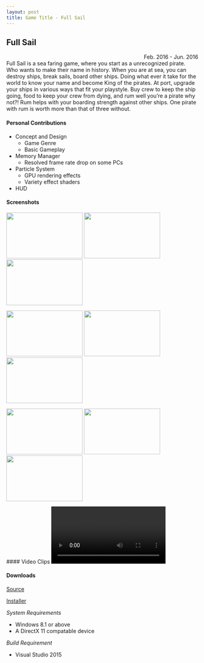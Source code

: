 ```yaml
---
layout: post
title: Game Title - Full Sail
---
```


## Full Sail
<div style="text-align: right">Feb. 2016 - Jun. 2016</div>
Full Sail is a sea faring game, where you start as a unrecognized pirate. Who wants to make their name in history. When you are at sea, you can destroy ships, break sails, board other ships. Doing what ever it take for the world to know your name and become King of the pirates.
At port, upgrade your ships in various ways that fit your playstyle. Buy crew to keep the ship going, food to keep your crew from dying, and rum well you’re a pirate why not?! Rum helps with your boarding strength against other ships. One pirate with rum is worth more than that of three without.

#### Personal Contributions
* Concept and Design
  * Game Genre
  * Basic Gameplay
* Memory Manager
  * Resolved frame rate drop on some PCs
* Particle System
  * GPU rendering effects
  * Variety effect shaders
* HUD

#### Screenshots
<p>
	<div style="display: inline-block; max-width: 49%">
		<a href="http://paspy.me/public/images/June2016FSss1.jpg" target="_blank"><img src="http://paspy.me/public/images/June2016FSss1.jpg" alt="" width="200" height="120"></a>
	</div>
	<div style="display: inline-block; max-width: 49%">
		<a href="http://paspy.me/public/images/June2016FSss2.jpg" target="_blank"><img src="http://paspy.me/public/images/June2016FSss2.jpg" alt="" width="200" height="120"></a>
	</div>
	<div style="display: inline-block; max-width: 49%">
		<a href="http://paspy.me/public/images/June2016FSss3.jpg" target="_blank"><img src="http://paspy.me/public/images/June2016FSss3.jpg" alt="" width="200" height="120"></a>
	</div>
</p>
<p>
	<div style="display: inline-block; max-width: 49%">
		<a href="http://paspy.me/public/images/June2016FSss4.jpg" target="_blank"><img src="http://paspy.me/public/images/June2016FSss4.jpg" alt="" width="200" height="120"></a>
	</div>
	<div style="display: inline-block; max-width: 49%">
		<a href="http://paspy.me/public/images/June2016FSss5.jpg" target="_blank"><img src="http://paspy.me/public/images/June2016FSss5.jpg" alt="" width="200" height="120"></a>
	</div>
	<div style="display: inline-block; max-width: 49%">
		<a href="http://paspy.me/public/images/June2016FSss6.jpg" target="_blank"><img src="http://paspy.me/public/images/June2016FSss6.jpg" alt="" width="200" height="120"></a>
	</div>
</p>
<p>
	<div style="display: inline-block; max-width: 49%">
		<a href="http://paspy.me/public/images/June2016FSss7.jpg" target="_blank"><img src="http://paspy.me/public/images/June2016FSss7.jpg" alt="" width="200" height="120"></a>
	</div>
	<div style="display: inline-block; max-width: 49%">
		<a href="http://paspy.me/public/images/June2016FSss8.jpg" target="_blank"><img src="http://paspy.me/public/images/June2016FSss8.jpg" alt="" width="200" height="120"></a>
	</div>
	<div style="display: inline-block; max-width: 49%">
		<a href="http://paspy.me/public/images/June2016FSss9.jpg" target="_blank"><img src="http://paspy.me/public/images/June2016FSss9.jpg" alt="" width="200" height="120"></a>
	</div>
</p>
#### Video Clips
<video controls preload='metadata' onclick='(function(el){ if(el.paused) el.play(); else el.pause() })(this)'>
  <source src='http://gameproject.fullsail.com/gpgames/projects/June2016/Full Sail/June2016FSmovie.mp4' type='video/mp4; codecs="avc1.42E01E, mp4a.40.2"'>
</video>

#### Downloads
[Source](https://github.com/paspy/FullSail/archive/master.zip)

[Installer](http://gameproject.fullsail.com/gpgames/projects/June2016/Full%20Sail/June2016FSinstall.zip)

*System Requirements*
 * Windows 8.1 or above
 * A DirectX 11 compatable device

*Build Requirement*
 * Visual Studio 2015
